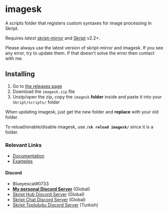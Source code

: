 # imagesk
A scripts folder that registers custom syntaxes for image processing in Skript.

Requires *latest* [skript-mirror](https://github.com/btk5h/skript-mirror) and [Skript](https://github.com/bensku/Skript) v2.2+.

Please always use the latest version of skript-mirror and imagesk. If you see any error, try to update them. If that doesn't solve the error then contact with me.

## Installing
1. Go to [the releases page](https://github.com/Blueyescat/imagesk/releases)
1. Download the `imagesk.zip` file
1. Unzip/open the zip, copy the `imagesk` **folder** inside and paste it into your `Skript/scripts/` folder

When updating imagesk, just get the new folder and **replace** with your old folder.

To reload/enable/disable imagesk, use **`/sk reload imagesk/`** since it is a folder.

### Relevant Links
- [Documentation](https://github.com/Blueyescat/imagesk/wiki/Documentation)
- [Examples](https://github.com/Blueyescat/imagesk/wiki/Examples)

#### Discord
- Blueyescat#0733
- [**My personal Discord Server**](https://discord.gg/ayvQQtq) (Global)
- [Skript Hub Discord Server](https://skripthub.net/discord) (Global)
- [Skript Chat Discord Server](https://discord.gg/tMhwDmC) (Global)
- [Skript Topluluğu Discord Server](https://discord.gg/UuNuz5Y) (Turkish)
